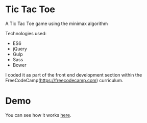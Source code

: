 # Tic Tac Toe

A Tic Tac Toe game using the minimax algorithm

Technologies used:
* ES6
* jQuery
* Gulp
* Sass
* Bower

I coded it as part of the front end development section within the FreeCodeCamp(https://freecodecamp.com) curriculum. 

Demo
====

You can see how it works [here]().